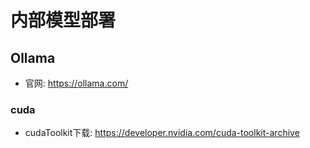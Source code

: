 # 内部模型部署

## Ollama

- 官网: <https://ollama.com/>

### cuda
- cudaToolkit下载: <https://developer.nvidia.com/cuda-toolkit-archive>
